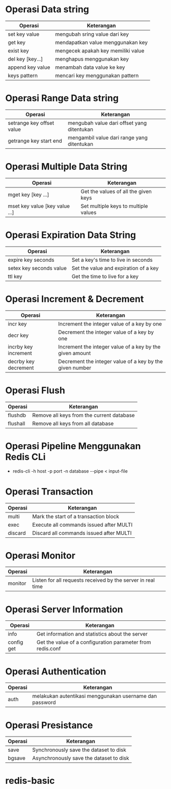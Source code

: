 # Operasi Data string

| Operasi               | Keterangan                                |
| -------------         |-------------------------------------------|
| set key value         | mengubah sring value dari key             |
| get key               | mendapatkan value menggunakan key         |
| exist key             | mengecek apakah key memiliki value        |
| del key [key...]      | menghapus menggunakan key                 |
| append key value      | menambah data value ke key                |
| keys pattern          | mencari key menggunakan pattern           |


# Operasi Range Data string

| Operasi                  | Keterangan                                |
| -------------            |-------------------------------------------|
| setrange key offset value| mengubah value dari offset yang ditentukan|
| getrange key start end   | mengambil value dari range yang ditentukan|


# Operasi Multiple Data String

| Operasi                       | Keterangan                          |
| -------------                 |-------------------------------------|
| mget key [key ...]            | Get the values of all the given keys|
| mset key value [key value ...]| Set multiple keys to multiple values|


# Operasi Expiration Data String
| Operasi                       | Keterangan                            |
| -------------                 |---------------------------------------|
| expire key seconds            | Set a key's time to live in seconds   |
| setex key seconds value       | Set the value and expiration of a key |
| ttl key                       | Get the time to live for a key        |


# Operasi Increment & Decrement
| Operasi              | Keterangan                                               |
| -------------        |----------------------------------------------------------|
| incr key             | Increment the integer value of a key by one              |
| decr key             | Decrement the integer value of a key by one              |
| incrby key increment | Increment the integer value of a key by the given amount |
| decrby key decrement | Decrement the integer value of a key by the given number |


# Operasi Flush
| Operasi       | Keterangan                                 |
| ------------- |--------------------------------------------|
| flushdb       | Remove all keys from the current database  |
| flushall      | Remove all keys from all database          |

# Operasi Pipeline Menggunakan Redis CLi
- redis-cli -h host -p port -n database --pipe < input-file

# Operasi Transaction
| Operasi       | Keterangan                                 |
| ------------- |--------------------------------------------|
| multi         | Mark the start of a transaction block      |
| exec          | Execute all commands issued after MULTI    |
| discard       | Discard all commands issued after MULTI    |

# Operasi Monitor
| Operasi       | Keterangan                                                  |
| ------------- |-------------------------------------------------------------|
| monitor       | Listen for all requests received by the server in real time |

# Operasi Server Information
| Operasi          | Keterangan                                                  |
| -------------    |-------------------------------------------------------------|
| info             | Get information and statistics about the server             |
| config get <key> | Get the value of a configuration parameter from redis.conf  |

# Operasi Authentication
| Operasi                    | Keterangan                                                  |
| -------------              |-------------------------------------------------------------|
| auth <username> <password> | melakukan autentikasi menggunakan username dan password     |

# Operasi Presistance
| Operasi         | Keterangan                                 |
| -------------   |--------------------------------------------|
| save            | Synchronously save the dataset to disk     |
| bgsave          | Asynchronously save the dataset to disk    |
# redis-basic
